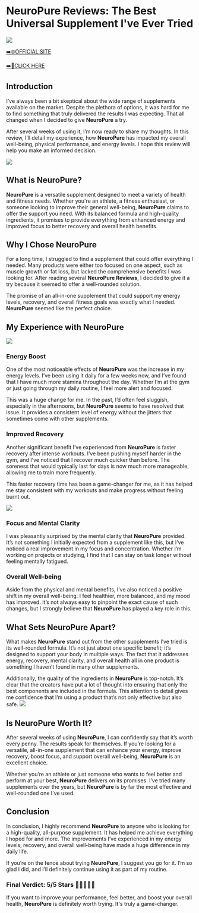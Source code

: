 # NeuroPure Reviews: The Best Universal Supplement I've Ever Tried

[![](https://static.vecteezy.com/system/resources/thumbnails/019/896/014/small/buy-now-gradient-button-with-cart-symbol-buy-now-illustration-png.png)](https://edetoop.top/lander/sugarpreland-1/neurcap.html) 

[➡️🌐OFFICIAL SITE](https://edetoop.top/lander/sugarpreland-1/neurcap.html) 

[➡️🔗CLICK HERE](https://edetoop.top/lander/sugarpreland-1/neurcap.html) 


## Introduction

I’ve always been a bit skeptical about the wide range of supplements available on the market. Despite the plethora of options, it was hard for me to find something that truly delivered the results I was expecting. That all changed when I decided to give **NeuroPure** a try.

After several weeks of using it, I’m now ready to share my thoughts. In this review, I’ll detail my experience, how **NeuroPure** has impacted my overall well-being, physical performance, and energy levels. I hope this review will help you make an informed decision. 

[![](https://wallpapers.com/images/hd/red-order-now-button-udg4jcj4arvn8b0n-2.png)](https://edetoop.top/lander/sugarpreland-1/neurcap.html)  

## What is NeuroPure?

**NeuroPure** is a versatile supplement designed to meet a variety of health and fitness needs. Whether you're an athlete, a fitness enthusiast, or someone looking to improve their general well-being, **NeuroPure** claims to offer the support you need. With its balanced formula and high-quality ingredients, it promises to provide everything from enhanced energy and improved focus to better recovery and overall health benefits.

## Why I Chose NeuroPure

For a long time, I struggled to find a supplement that could offer everything I needed. Many products were either too focused on one aspect, such as muscle growth or fat loss, but lacked the comprehensive benefits I was looking for. After reading several **NeuroPure Reviews**, I decided to give it a try because it seemed to offer a well-rounded solution.

The promise of an all-in-one supplement that could support my energy levels, recovery, and overall fitness goals was exactly what I needed. **NeuroPure** seemed like the perfect choice.

## My Experience with NeuroPure

[![](https://static.vecteezy.com/system/resources/thumbnails/019/896/014/small/buy-now-gradient-button-with-cart-symbol-buy-now-illustration-png.png)](https://edetoop.top/lander/sugarpreland-1/neurcap.html)

### Energy Boost

One of the most noticeable effects of **NeuroPure** was the increase in my energy levels. I’ve been using it daily for a few weeks now, and I’ve found that I have much more stamina throughout the day. Whether I’m at the gym or just going through my daily routine, I feel more alert and focused.

This was a huge change for me. In the past, I’d often feel sluggish, especially in the afternoons, but **NeuroPure** seems to have resolved that issue. It provides a consistent level of energy without the jitters that sometimes come with other supplements.

### Improved Recovery

Another significant benefit I’ve experienced from **NeuroPure** is faster recovery after intense workouts. I’ve been pushing myself harder in the gym, and I’ve noticed that I recover much quicker than before. The soreness that would typically last for days is now much more manageable, allowing me to train more frequently.

This faster recovery time has been a game-changer for me, as it has helped me stay consistent with my workouts and make progress without feeling burnt out.

[![](https://wallpapers.com/images/hd/red-order-now-button-udg4jcj4arvn8b0n-2.png)](https://edetoop.top/lander/sugarpreland-1/neurcap.html)  

### Focus and Mental Clarity

I was pleasantly surprised by the mental clarity that **NeuroPure** provided. It’s not something I initially expected from a supplement like this, but I’ve noticed a real improvement in my focus and concentration. Whether I’m working on projects or studying, I find that I can stay on task longer without feeling mentally fatigued.

### Overall Well-being

Aside from the physical and mental benefits, I’ve also noticed a positive shift in my overall well-being. I feel healthier, more balanced, and my mood has improved. It’s not always easy to pinpoint the exact cause of such changes, but I strongly believe that **NeuroPure** has played a key role in this.

## What Sets NeuroPure Apart?

What makes **NeuroPure** stand out from the other supplements I’ve tried is its well-rounded formula. It’s not just about one specific benefit; it’s designed to support your body in multiple ways. The fact that it addresses energy, recovery, mental clarity, and overall health all in one product is something I haven’t found in many other supplements.

Additionally, the quality of the ingredients in **NeuroPure** is top-notch. It’s clear that the creators have put a lot of thought into ensuring that only the best components are included in the formula. This attention to detail gives me confidence that I’m using a product that’s not only effective but also safe.
[![](https://static.vecteezy.com/system/resources/thumbnails/019/896/014/small/buy-now-gradient-button-with-cart-symbol-buy-now-illustration-png.png)](https://edetoop.top/lander/sugarpreland-1/neurcap.html)
## Is NeuroPure Worth It?

After several weeks of using **NeuroPure**, I can confidently say that it’s worth every penny. The results speak for themselves. If you’re looking for a versatile, all-in-one supplement that can enhance your energy, improve recovery, boost focus, and support overall well-being, **NeuroPure** is an excellent choice.

Whether you’re an athlete or just someone who wants to feel better and perform at your best, **NeuroPure** delivers on its promises. I’ve tried many supplements over the years, but **NeuroPure** is by far the most effective and well-rounded one I’ve used.

## Conclusion

In conclusion, I highly recommend **NeuroPure** to anyone who is looking for a high-quality, all-purpose supplement. It has helped me achieve everything I hoped for and more. The improvements I’ve experienced in my energy levels, recovery, and overall well-being have made a huge difference in my daily life.

If you’re on the fence about trying **NeuroPure**, I suggest you go for it. I’m so glad I did, and I’ll definitely continue using it as part of my routine.

### Final Verdict: 5/5 Stars 🌟🌟🌟🌟🌟

If you want to improve your performance, feel better, and boost your overall health, **NeuroPure** is definitely worth trying. It's truly a game-changer.
